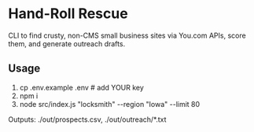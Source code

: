 # Hand-Roll Rescue

CLI to find crusty, non-CMS small business sites via You.com APIs, score them, and generate outreach drafts.

## Usage
1) cp .env.example .env  # add YOUR key
2) npm i
3) node src/index.js "locksmith" --region "Iowa" --limit 80

Outputs: ./out/prospects.csv, ./out/outreach/*.txt
